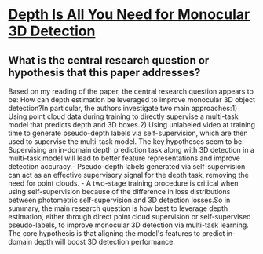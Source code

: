 # [Depth Is All You Need for Monocular 3D Detection](https://arxiv.org/abs/2210.02493)

## What is the central research question or hypothesis that this paper addresses?

Based on my reading of the paper, the central research question appears to be: How can depth estimation be leveraged to improve monocular 3D object detection?In particular, the authors investigate two main approaches:1) Using point cloud data during training to directly supervise a multi-task model that predicts depth and 3D boxes.2) Using unlabeled video at training time to generate pseudo-depth labels via self-supervision, which are then used to supervise the multi-task model. The key hypotheses seem to be:- Supervising an in-domain depth prediction task along with 3D detection in a multi-task model will lead to better feature representations and improve detection accuracy.- Pseudo-depth labels generated via self-supervision can act as an effective supervisory signal for the depth task, removing the need for point clouds. - A two-stage training procedure is critical when using self-supervision because of the difference in loss distributions between photometric self-supervision and 3D detection losses.So in summary, the main research question is how best to leverage depth estimation, either through direct point cloud supervision or self-supervised pseudo-labels, to improve monocular 3D detection via multi-task learning. The core hypothesis is that aligning the model's features to predict in-domain depth will boost 3D detection performance.
